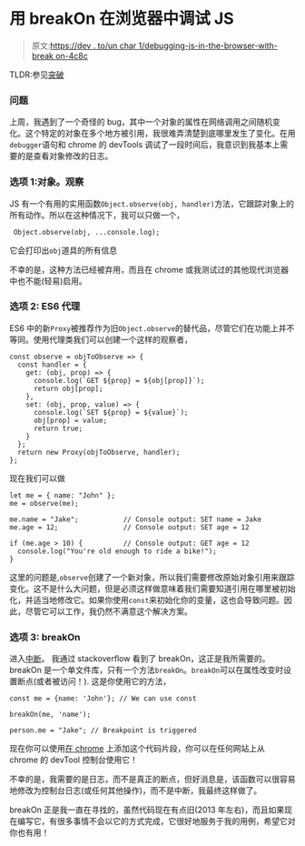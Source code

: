 # 用 breakOn 在浏览器中调试 JS

> 原文:[https://dev . to/un char 1/debugging-js-in-the-browser-with-break on-4c8c](https://dev.to/unchar1/debugging-js-in-the-browser-with-breakon-4c8c)

TLDR:参见[突破](https://github.com/paulirish/break-on-access)

### [](#the-problem)问题

上周，我遇到了一个奇怪的 bug，其中一个对象的属性在网络调用之间随机变化。这个特定的对象在多个地方被引用，我很难弄清楚到底哪里发生了变化。在用`debugger`语句和 chrome 的 devTools 调试了一段时间后，我意识到我基本上需要的是查看对象修改的日志。

### [](#option-1-objectobserve)选项 1:对象。观察

JS 有一个有用的实用函数`Object.observe(obj, handler)`方法，它跟踪对象上的所有动作。所以在这种情况下，我可以只做一个，

```
 Object.observe(obj, ...console.log); 
```

它会打印出`obj`道具的所有信息

不幸的是，这种方法已经被弃用，而且在 chrome 或我测试过的其他现代浏览器中也不能(轻易)启用。

### [](#option-2-es6-proxy)选项 2: ES6 代理

ES6 中的新`Proxy`被推荐作为旧`Object.observe`的替代品，尽管它们在功能上并不等同。使用代理类我们可以创建一个这样的观察者，

```
const observe = objToObserve => {
  const handler = {
    get: (obj, prop) => {
      console.log(`GET ${prop} = ${obj[prop]}`);
      return obj[prop];
    },
    set: (obj, prop, value) => {
      console.log(`SET ${prop} = ${value}`);
      obj[prop] = value;
      return true;
    }
  };
  return new Proxy(objToObserve, handler);
}; 
```

现在我们可以做

```
let me = { name: "John" };
me = observe(me);

me.name = "Jake";           // Console output: SET name = Jake
me.age = 12;                // Console output: SET age = 12

if (me.age > 10) {          // Console output: GET age = 12
  console.log("You're old enough to ride a bike!");
} 
```

这里的问题是,`observe`创建了一个新对象，所以我们需要修改原始对象引用来跟踪变化。这不是什么大问题，但是必须这样做意味着我们需要知道引用在哪里被初始化，并适当地修改它。如果你使用`const`来初始化你的变量，这也会导致问题。因此，尽管它可以工作，我仍然不满意这个解决方案。

### [](#option-3-breakon)选项 3: breakOn

进入[中断](https://github.com/paulirish/break-on-access)。
我通过 stackoverflow 看到了 breakOn，这正是我所需要的。breakOn 是一个单文件库，只有一个方法`breakOn`。`breakOn`可以在属性改变时设置断点(或者被访问！).
这是你使用它的方法，

```
const me = {name: 'John'}; // We can use const

breakOn(me, 'name');

person.me = "Jake"; // Breakpoint is triggered 
```

现在你可以使用[在 chrome](https://developers.google.com/web/tools/chrome-devtools/snippets) 上添加这个代码片段，你可以在任何网站上从 chrome 的 devTool 控制台使用它！

不幸的是，我需要的是日志，而不是真正的断点，但好消息是，该函数可以很容易地修改为控制台日志(或任何其他操作)，而不是中断，我最终这样做了。

breakOn 正是我一直在寻找的，虽然代码现在有点旧(2013 年左右)，而且如果现在编写它，有很多事情不会以它的方式完成，它很好地服务于我的用例，希望它对你也有用！